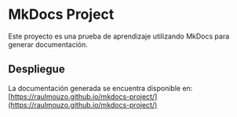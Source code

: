 # MkDocs Project

Este proyecto es una prueba de aprendizaje utilizando MkDocs para generar documentación.

## Despliegue

La documentación generada se encuentra disponible en: [https://raulmouzo.github.io/mkdocs-project/](https://raulmouzo.github.io/mkdocs-project/)
